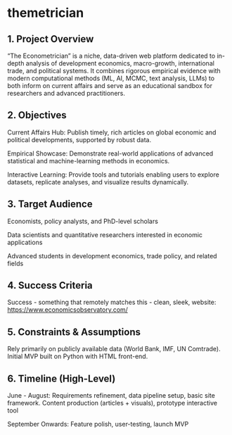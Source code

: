 # themetrician

## 1. Project Overview

“The Econometrician” is a niche, data-driven web platform dedicated to in-depth analysis of development economics, macro-growth, international trade, and political systems. It combines rigorous empirical evidence with modern computational methods (ML, AI, MCMC, text analysis, LLMs) to both inform on current affairs and serve as an educational sandbox for researchers and advanced practitioners.

## 2. Objectives

Current Affairs Hub: Publish timely, rich articles on global economic and political developments, supported by robust data.

Empirical Showcase: Demonstrate real-world applications of advanced statistical and machine-learning methods in economics.

Interactive Learning: Provide tools and tutorials enabling users to explore datasets, replicate analyses, and visualize results dynamically.

## 3. Target Audience

Economists, policy analysts, and PhD-level scholars

Data scientists and quantitative researchers interested in economic applications

Advanced students in development economics, trade policy, and related fields

## 4. Success Criteria

Success - something that remotely matches this - clean, sleek, website: https://www.economicsobservatory.com/

## 5. Constraints & Assumptions

Rely primarily on publicly available data (World Bank, IMF, UN Comtrade). Initial MVP built on Python with HTML front-end. 

## 6. Timeline (High-Level)

June - August: Requirements refinement, data pipeline setup, basic site framework. Content production (articles + visuals), prototype interactive tool

September Onwards: Feature polish, user-testing, launch MVP

